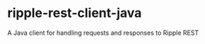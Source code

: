 ripple-rest-client-java
=======================

A Java client for handling requests and responses to Ripple REST
